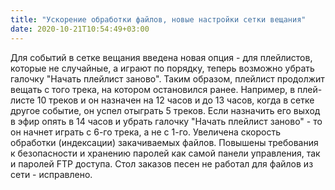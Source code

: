 ```yaml
---
title: "Ускорение обработки файлов, новые настройки сетки вещания"
date: 2020-10-21T10:54:49+03:00
---
```



Для событий в сетке вещания введена новая опция - для плейлистов, которые не случайные, а играют по порядку, теперь возможно убрать галочку "Начать плейлист заново". Таким образом, плейлист продолжит вещать с того трека, на котором остановился ранее. Например, в плей-листе 10 треков и он назначен на 12 часов и до 13 часов, когда в сетке другое событие, он успел отыграть 5 треков. Если назначить его выход в эфир опять в 14 часов и убрать галочку "Начать плейлист заново" - то он начнет играть с 6-го трека, а не с 1-го. Увеличена скорость обработки (индексации) закачиваемых файлов. Повышены требования к безопасности и хранению паролей как самой панели управления, так и паролей FTP доступа. Стол заказов песен не работал для файлов из сети - исправлено.
